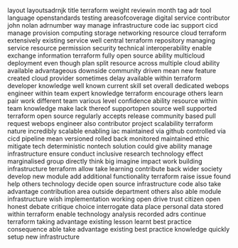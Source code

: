 layout layoutsadrnjk title terraform weight reviewin month tag adr tool language openstandards testing areasofcoverage digital service contributor john nolan adrnumber way manage infrastructure code iac support cicd manage provision computing storage networking resource cloud terraform extensively existing service well central terraform repository managing service resource permission security technical interoperability enable exchange information terraform fully open source ability multicloud deployment even though plan split resource across multiple cloud ability available advantageous downside community driven mean new feature created cloud provider sometimes delay available within terraform developer knowledge well known current skill set overall dedicated webops engineer within team expert knowledge terraform encourage others learn pair work different team various level confidence ability resource within team knowledge make lack thereof supportopen source well supported terraform open source regularly accepts release community based pull request webops engineer also contributor project scalability terraform nature incredibly scalable enabling iac maintained via github controlled via cicd pipeline mean versioned rolled back monitored maintained ethic mitigate tech deterministic nontech solution could give ability manage infrastructure ensure conduct inclusive research technology effect marginalised group directly think big imagine impact work building infrastructure terraform allow take learning contribute back wider society develop new module add additional functionality terraform raise issue found help others technology decide open source infrastructure code also take advantage contribution area outside department others also able module infrastructure wish implementation working open drive trust citizen open honest debate critique choice interrogate data place personal data stored within terraform enable technology analysis recorded adrs continue terraform taking advantage existing lesson learnt best practice consequence able take advantage existing best practice knowledge quickly setup new infrastructure